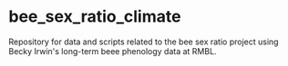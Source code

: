 # bee_sex_ratio_climate
Repository for data and scripts related to the bee sex ratio project using Becky Irwin's long-term beee phenology data at RMBL.

